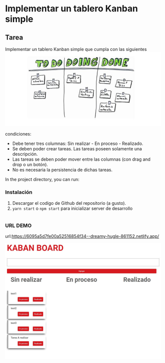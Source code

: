 # Implementar un tablero Kanban simple

## Tarea

Implementar un tablero Kanban simple que cumpla con las siguientes
![UI](/todo.jpg?raw=true)

condiciones:

-   Debe tener tres columnas: Sin realizar - En proceso - Realizado.
-   Se deben poder crear tareas. Las tareas poseen solamente una descripción.
-   Las tareas se deben poder mover entre las columnas (con drag and drop o un
    botón).
-   No es necesaria la persistencia de dichas tareas.

In the project directory, you can run:

### Instalación

1. Descargar el codigo de Github del repositorio (a gusto).
2. `yarn start` o `npm start` para inicializar server de desarrollo

```

```

### URL DEMO

url:https://6095a5d7fe00a52516854f34--dreamy-hugle-861152.netlify.app/

![UI](/kanban.jpg?raw=true)
